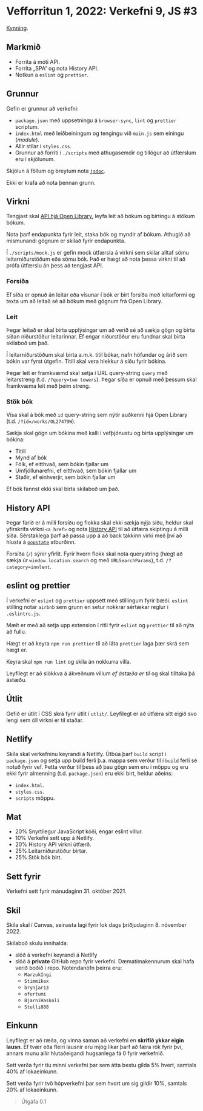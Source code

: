 # Vefforritun 1, 2022: Verkefni 9, JS #3

[Kynning](https://youtu.be/).

## Markmið

* Forrita á móti API.
* Forrita „SPA“ og nota History API.
* Notkun a `eslint` og `prettier`.

## Grunnur

Gefin er grunnur að verkefni:

* `package.json` með uppsetningu á `browser-sync`, `lint` og `prettier` scriptum.
* `index.html` með leiðbeiningum og tengingu við `main.js` sem einingu (_module_).
* Allir stílar í `styles.css`.
* Grunnur að forriti í `./scripts` með athugasemdir og tillögur að útfærslum eru í skjölunum.

Skjölun á föllum og breytum nota [`jsdoc`](https://jsdoc.app/).

Ekki er krafa að nota þennan grunn.

## Virkni

Tengjast skal [API hjá Open Library](https://openlibrary.org/developers/api), leyfa leit að bókum og birtingu á stökum bókum.

Nota þarf endapunkta fyrir leit, staka bók og myndir af bókum. Athugið að mismunandi gögnum er skilað fyrir endapunkta.

Í `./scripts/mock.js` er gefin mock útfærsla á virkni sem skilar alltaf sömu leitarniðurstöðum eða sömu bók. Það er hægt að nota þessa virkni til að prófa útfærslu án þess að tengjast API.

### Forsíða

Ef síða er opnuð án leitar eða vísunar í bók er birt forsíða með leitarformi og texta um að leitað sé að bókum með gögnum frá Open Library.

### Leit

Þegar leitað er skal birta upplýsingar um að verið sé að sækja gögn og birta síðan niðurstöður leitarinnar. Ef engar niðurstöður eru fundnar skal birta skilaboð um það.

Í leitarniðurstöðum skal birta a.m.k. titil bókar, nafn höfundar og árið sem bókin var fyrst útgefin. Titill skal vera hlekkur á síðu fyrir bókina.

Þegar leit er framkvæmd skal setja í URL query-string `query` með leitarstreng (t.d. `/?query=two towers`). Þegar síða er opnuð með þessum skal framkvæma leit með þeim streng.

### Stök bók

Vísa skal á bók með `id` query-string sem nýtir auðkenni hjá Open Library (t.d. `/?id=/works/OL27479W`).

Sækja skal gögn um bókina með kalli í vefþjónustu og birta upplýsingar um bókina:

* Titill
* Mynd af bók
* Fólk, ef eitthvað, sem bókin fjallar um
* Umfjöllunarefni, ef eitthvað, sem bókin fjallar um
* Staðir, ef einhverjir, sem bókin fjallar um

Ef bók fannst ekki skal birta skilaboð um það.

## History API

Þegar farið er á milli forsíðu og flokka skal ekki sækja nýja síðu, heldur skal yfirskrifa virkni `<a href>` og nota [History API](https://developer.mozilla.org/en-US/docs/Web/API/History_API) til að útfæra skiptingu á milli síða. Sérstaklega þarf að passa upp á að back takkinn virki með því að hlusta á [`popstate`](https://developer.mozilla.org/en-US/docs/Web/API/WindowEventHandlers/onpopstate) atburðinn.

Forsíða (`/`) sýnir yfirlit. Fyrir hvern flokk skal nota querystring (hægt að sækja úr `window.location.search` og með `URLSearchParams`), t.d. `/?category=innlent`.

## eslint og prettier

Í verkefni er `eslint` og `prettier` uppsett með stillingum fyrir bæði. `eslint` stilling notar `airbnb` sem grunn en setur nokkrar sértækar reglur í `.eslintrc.js`.

Mælt er með að setja upp extension í ritli fyrir `eslint` og `prettier` til að nýta að fullu.

Hægt er að keyra `npm run prettier` til að láta `prettier` laga þær skrá sem hægt er.

Keyra skal `npm run lint` og skila án nokkurra villa.

Leyfilegt er að slökkva á ákveðnum villum _ef ástæða er til_ og skal tilltaka þá ástæðu.

## Útlit

Gefið er útlit í CSS skrá fyrir útlit í `utlit/`. Leyfilegt er að útfæra sitt eigið svo lengi sem öll virkni er til staðar.

## Netlify

Skila skal verkefninu keyrandi á Netlify. Útbúa þarf `build` script í `package.json` og setja upp build ferli þ.a. mappa sem verður til í `build` ferli sé notuð fyrir vef. Þetta verður til þess að þau gögn sem eru i möppu og eru ekki fyrir almenning (t.d. `package.json`) eru ekki birt, heldur aðeins:

* `index.html`.
* `styles.css`.
* `scripts` möppu.

## Mat

* 20% Snyrtilegur JavaScript kóði, engar eslint villur.
* 10% Verkefni sett upp á Netlify.
* 20% History API virkni útfærð.
* 25% Leitarniðurstöður birtar.
* 25% Stök bók birt.

## Sett fyrir

Verkefni sett fyrir mánudaginn 31. október 2021.

## Skil

Skila skal í Canvas, seinasta lagi fyrir lok dags þriðjudaginn 8. nóvember 2022.

Skilaboð skulu innihalda:

* slóð á verkefni keyrandi á Netlify
* slóð á **private** GitHub repo fyrir verkefni. Dæmatímakennurum skal hafa verið boðið í repo. Notendanöfn þeirra eru:
  * `MarzukIngi`
  * `Stimmikex`
  * `brynjar13`
  * `ofurtumi`
  * `BjarniHaskoli`
  * `Stulli888`

## Einkunn

Leyfilegt er að ræða, og vinna saman að verkefni en **skrifið ykkar eigin lausn**. Ef tvær eða fleiri lausnir eru mjög líkar þarf að færa rök fyrir því, annars munu allir hlutaðeigandi hugsanlega fá 0 fyrir verkefnið.

Sett verða fyrir tíu minni verkefni þar sem átta bestu gilda 5% hvert, samtals 40% af lokaeinkunn.

Sett verða fyrir tvö hópverkefni þar sem hvort um sig gildir 10%, samtals 20% af lokaeinkunn.

> Útgáfa 0.1
